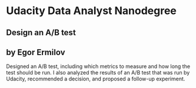# Udacity Data Analyst Nanodegree
## Design an A/B test
## by Egor Ermilov

Designed an A/B test, including which metrics to measure and how long the test should be run. I also analyzed the results of an A/B test that was run by Udacity, recommended a decision, and proposed a follow-up experiment.
